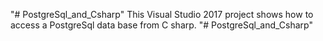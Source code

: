 "# PostgreSql_and_Csharp" 
This Visual Studio 2017 project shows how to access a PostgreSql data base from
C sharp.
"# PostgreSql_and_Csharp" 
